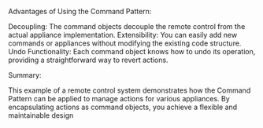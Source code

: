 Advantages of Using the Command Pattern:

Decoupling: The command objects decouple the remote control from the actual appliance implementation.
Extensibility: You can easily add new commands or appliances without modifying the existing code structure.
Undo Functionality: Each command object knows how to undo its operation, providing a straightforward way to revert actions.

Summary:

This example of a remote control system demonstrates how the Command Pattern can be applied to manage actions
for various appliances. By encapsulating actions as command objects, you achieve a flexible and maintainable design